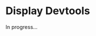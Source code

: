 <meta sectionIndex="1"><meta url="https://github.com/johnlindquist/kit/discussions/798">
<meta id="D_kwDOEu7MBc4AP9TU">
<meta title="Display Devtools">
<meta section="Essentials">
<meta i="5">    
<meta path="docs/display-devtools">    

# Display Devtools  

In progress...